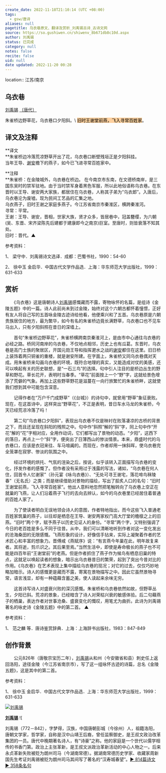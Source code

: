```yaml
---
create_date: 2022-11-18T21:10:14 (UTC +08:00)
tags:
  - gsw/唐诗
aliases: null
pagetitle: 乌衣巷原文、翻译及赏析_刘禹锡古诗_古诗文网
source: https://so.gushiwen.cn/shiwenv_8b671db8c10d.aspx
author: 刘禹锡
status: 已完成
category: null
notes: false
recite: false
uid: null
date updated: 2022-11-20 00:28
---
```


location:: 江苏/南京

## 乌衣巷

[刘禹锡](https://so.gushiwen.cn/authorv_e3c4e8cf2646.aspx) [〔唐代〕](https://so.gushiwen.cn/shiwens/default.aspx?cstr=%e5%94%90%e4%bb%a3)

朱雀桥边野草花，乌衣巷口夕阳斜。\ <mark style="background: #FFB86CA6;">旧时王谢堂前燕，飞入寻常百姓家</mark>。

## 译文及注释

**译文\
**朱雀桥边冷落荒凉野草开出了花，乌衣巷口断壁残垣正是夕阳斜挂。\
当年王导、[谢安](https://so.gushiwen.cn/authorv_0022238a3991.aspx)檐下的燕子，如今已飞进寻常百姓家中。

**注释\
**朱雀桥：在金陵城外，乌衣巷在桥边。 在今南京市东南，在文德桥南岸，是三国东吴时的禁军驻地。由于当时禁军身着黑色军服，所以此地俗语称乌衣巷。在东晋时以王导、谢安两大家族，都居住在乌衣巷，人称其子弟为“乌衣郎”。入唐后，乌衣巷沦为废墟。现为民间工艺品的汇集之地。\
乌衣燕子，旧时王谢之家庭多燕子。今江苏省南京市秦淮区，横跨秦淮河。\
寻常：平常。\
王谢：王导、谢安，晋相，世家大族，贤才众多，皆居巷中，冠盖簪缨，为六朝(吴、东晋、宋齐梁陈先后建都于建康即今之南京)巨室。至唐时，则皆衰落不知其处。\
旧时：晋代。▲

参考资料：

1、 梁守中．刘禹锡诗文选译．成都：巴蜀书社，1990：54-60

2、 徐中玉 金启华．中国古代文学作品选．上海：华东师范大学出版社，1999：631-633

## 赏析

　　《乌衣巷》这是唐朝诗人[刘禹锡](https://so.gushiwen.cn/authorv_e3c4e8cf2646.aspx)感慨藏而不露，寄物咏怀的名篇，是组诗《金陵五题》中的一篇。诗人此前尚未到过金陵，始终对这个六朝古都怀着憧憬，正好有友人将自己写的五首咏金陵古迹诗给他看，他便乘兴和了五首。乌衣巷原是六朝贵族居住的地方，最为繁华，如今有名的朱雀桥边竟长满野草，乌衣巷口也不见车马出入，只有夕阳斜照在昔日的深墙上。

　　首句“朱雀桥边野草花”，朱雀桥横跨南京秦淮河上，是由市中心通往乌衣巷的必经之路。桥同河南岸的乌衣巷，不仅地点相邻，历史上也有瓜葛。东晋时，乌衣巷是高门士族的聚居区，开国元勋王导和指挥淝水之战的[谢安](https://so.gushiwen.cn/authorv_0022238a3991.aspx)都住在这里。旧日桥上装饰着两只铜雀的重楼，就是谢安所建。在字面上，朱雀桥又同乌衣巷偶对天成。用朱雀桥来勾画乌衣巷的环境，既符合地理的真实，又能造成对仗的美感，还可以唤起有关的历史联想，是“一石三鸟”的选择。句中引人注目的是桥边丛生的野草和野花。草长花开，表明时当春季。“草花”前面按上一个“野”字，这就给景色增添了荒僻的气象。再加上这些野草野花是滋蔓在一向行旅繁忙的朱雀桥畔，这就使我们想到其中可能包含深意。

　　记得作者在“万户千门成野草”（《台城》）的诗句中，就曾用“野草”象征衰败。现在，在这首诗中，这样突出“野草花”，不正是表明，昔日车水马龙的朱雀桥，今天已经荒凉冷落了吗！

　　第二句“乌衣巷口夕阳斜”，表现出乌衣巷不仅是映衬在败落凄凉的古桥的背景之下，而且还呈现在斜阳的残照之中。句中作“斜照”解的“斜”字，同上句中作“开花”解的“花”字相对应，全用作动词，它们都写出了景物的动态。“夕阳”，这西下的落日，再点上一个“斜”字，便突出了日薄西山的惨淡情景。本来，鼎盛时代的乌衣巷口，应该是衣冠来往、车马喧阗的。而现在，作者却用一抹斜晖，使乌衣巷完全笼罩在寂寥、惨淡的氛围之中。

　　经过环境的烘托、气氛的渲染之后，按说，似乎该转入正面描写乌衣巷的变化，抒发作者的感慨了。但作者没有采用过于浅露的写法，诸如，“乌衣巷在何人住，回首令人忆谢家”（孙元宴《咏乌衣巷》）、“无处可寻王谢宅，落花啼鸟秣陵春”（无名氏）之类；而是继续借助对景物的描绘，写出了脍炙人口的名句：“旧时王谢堂前燕，飞入寻常百姓家”。他出人意料地忽然把笔触转向了乌衣巷上空正在就巢的飞燕，让人们沿着燕子飞行的去向去辨认，如今的乌衣巷里已经居住着普通的百姓人家了。

　　为了使读者明白无误地领会诗人的意图，作者特地指出，而今这些飞入普通老百姓家筑巢的燕子，以往却是栖息在王导、谢安两家权门高大厅堂的檐檩之上的旧燕。“旧时”两个字，赋予燕子以历史见证人的身份。“寻常”两个字，又特别强调了今日的老百姓是多么不同于往昔。从中，我们可以清晰地听到作者对这一变化发出的沧海桑田的无限感慨。飞燕形象的设计，好像信手拈来，实际上凝聚着作者的艺术匠心和丰富的想象力。晋傅咸《燕赋序》说：“有言燕今年巢在此，明年故复来者。其将逝，剪爪识之。其后果至焉。”当然生活中，即使是寿命极长的燕子也不可能是四百年前“王谢堂前”的老燕。但是作者抓住了燕子作为候鸟有栖息旧巢的特点，这就足以唤起读者的想象，暗示出乌衣巷昔日的繁荣，起到了突出今昔对比的作用。《乌衣巷》在艺术表现上集中描绘乌衣巷的现况；对它的过去，仅仅巧妙地略加暗示。诗人的感慨更是藏而不露，寄寓在景物描写之中。因此它虽然景物寻常，语言浅显，却有一种蕴藉含蓄之美，使人读起来余味无穷。

　　这首诗写诗人对盛衰兴败的深沉感慨。朱雀桥和乌衣巷依然如故，但野草丛生，夕阳已斜。荒凉的景象，已经暗含了诗人对荣枯兴衰的敏感体验。后二句藉燕子的栖巢，表达作者对世事沧桑、盛衰变化的慨叹，用笔尤为曲折。此诗为刘禹锡著名的咏史诗《金陵五题》中的第二首。 ▲

参考资料：

1、 范之麟 等．唐诗鉴赏辞典．上海：上海辞书出版社，1983：847-849

## 创作背景

　　公元826年（唐敬宗宝历二年），[刘禹锡](https://so.gushiwen.cn/authorv_e3c4e8cf2646.aspx)从和州（今安徽省和县）刺史任上返回洛阳，途径金陵（今江苏省南京市），写了这一组咏怀古迹的诗篇，总名《金陵五题》，这是其中的第二首。

参考资料：

1、 徐中玉 金启华．中国古代文学作品选．上海：华东师范大学出版社，1999：631-633

[![刘禹锡](https://song.gushiwen.cn/authorImg/liuyuxi.jpg)](https://so.gushiwen.cn/authorv_e3c4e8cf2646.aspx)

[**刘禹锡**](https://so.gushiwen.cn/authorv_e3c4e8cf2646.aspx) ![

刘禹锡（772－842），字梦得，汉族，中国唐朝彭城（今徐州）人，祖籍洛阳，唐朝文学家，哲学家，自称是汉中山靖王后裔，曾任监察御史，是王叔文政治改革集团的一员。唐代中晚期著名诗人，有“诗豪”之称。他的家庭是一个世代以儒学相传的书香门第。政治上主张革新，是王叔文派政治革新活动的中心人物之一。后来永贞革新失败被贬为朗州司马（今湖南常德）。据湖南常德历史学家、收藏家周新国先生考证刘禹锡被贬为朗州司马其间写了著名的“汉寿城春望”。[► 814篇诗文](https://so.gushiwen.cn/shiwens/default.aspx?astr=%e5%88%98%e7%a6%b9%e9%94%a1)　[► 358条名句](https://so.gushiwen.cn/mingjus/default.aspx?astr=%e5%88%98%e7%a6%b9%e9%94%a1)
